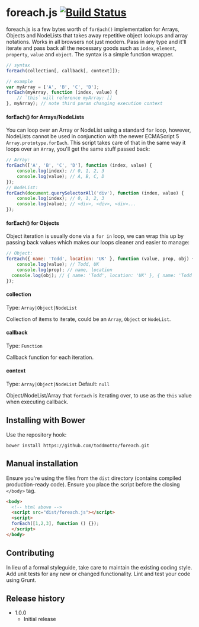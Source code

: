 # foreach.js [![Build Status](https://travis-ci.org/toddmotto/foreach.png)](https://travis-ci.org/toddmotto/foreach)

foreach.js is a few bytes worth of `forEach()` implementation for Arrays, Objects and NodeLists that takes away repetitive object lookups and array notations. Works in all browsers not just modern. Pass in any type and it'll iterate and pass back all the necessary goods such as `index`, `element`, `property`, `value` and `object`. The syntax is a simple function wrapper.

```js
// syntax
forEach(collection[, callback[, context]]);

// example
var myArray = ['A', 'B', 'C', 'D'];
forEach(myArray, function (index, value) {
	// `this` will reference myArray: []
}, myArray); // note third param changing execution context
```

#### forEach() for Arrays/NodeLists
You can loop over an Array or NodeList using a standard `for` loop, however, NodeLists cannot be used in conjunction with the newer ECMAScript 5 `Array.prototype.forEach`. This script takes care of that in the same way it loops over an `Array`, you'll get the same stuff passed back:

```js
// Array:
forEach(['A', 'B', 'C', 'D'], function (index, value) {
	console.log(index); // 0, 1, 2, 3
	console.log(value); // A, B, C, D
});
// NodeList:
forEach(document.querySelectorAll('div'), function (index, value) {
	console.log(index); // 0, 1, 2, 3
	console.log(value); // <div>, <div>, <div>...
});
```

#### forEach() for Objects
Object iteration is usually done via a `for in` loop, we can wrap this up by passing back values which makes our loops cleaner and easier to manage:

```js
// Object:
forEach({ name: 'Todd', location: 'UK' }, function (value, prop, obj) {
	console.log(value); // Todd, UK
	console.log(prop); // name, location
  console.log(obj); // { name: 'Todd', location: 'UK' }, { name: 'Todd', location: 'UK' }
});
```

#### collection
Type: `Array|Object|NodeList`

Collection of items to iterate, could be an `Array`, `Object` or `NodeList`.

#### callback
Type: `Function`

Callback function for each iteration.

#### context
Type: `Array|Object|NodeList` Default: `null`

Object/NodeList/Array that `forEach` is iterating over, to use as the `this` value when executing callback.

## Installing with Bower
Use the repository hook:

```
bower install https://github.com/toddmotto/foreach.git
```

## Manual installation
Ensure you're using the files from the `dist` directory (contains compiled production-ready code). Ensure you place the script before the closing `</body>` tag.
  
```html
<body>
  <!-- html above -->
  <script src="dist/foreach.js"></script>
  <script>
  forEach([1,2,3], function () {});
  </script>
</body>
```

## Contributing
In lieu of a formal styleguide, take care to maintain the existing coding style. Add unit tests for any new or changed functionality. Lint and test your code using Grunt.

## Release history

- 1.0.0
  - Initial release
